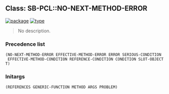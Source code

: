 ## Class: SB-PCL::NO-NEXT-METHOD-ERROR
[![package](https://img.shields.io/badge/Package-SB--PCL-5f9ea0.svg?style=social&colorA=999999)](../) [![type](https://img.shields.io/badge/Type-Class-5f9ea0.svg?style=social&colorA=999999)](../#class) 

> No description.

### Precedence list
```
(NO-NEXT-METHOD-ERROR EFFECTIVE-METHOD-ERROR ERROR SERIOUS-CONDITION
 EFFECTIVE-METHOD-CONDITION REFERENCE-CONDITION CONDITION SLOT-OBJECT T)
```
### Initargs
```
(REFERENCES GENERIC-FUNCTION METHOD ARGS PROBLEM)
```
